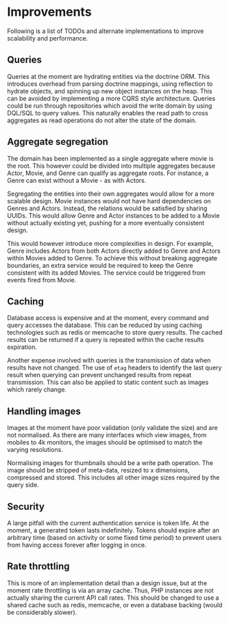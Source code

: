 # Improvements

Following is a list of TODOs and alternate implementations to improve scalability and performance.

## Queries

Queries at the moment are hydrating entities via the doctrine ORM. This introduces overhead from parsing doctrine mappings, using reflection to hydrate objects, and spinning up new object instances on the heap. This can be avoided by implementing a more CQRS style architecture. Queries could be run through repositories which avoid the write domain by using DQL/SQL to query values. This naturally enables the read path to cross aggregates as read operations do not alter the state of the domain.

## Aggregate segregation

The domain has been implemented as a single aggregate where movie is the root. This however could be divided into multiple aggregates because Actor, Movie, and Genre can qualify as aggregate roots. For instance, a Genre can exist without a Movie - as with Actors.

Segregating the entities into their own aggregates would allow for a more scalable design. Movie instances would not have hard dependencies on Genres and Actors. Instead, the relations would be satisfied by sharing UUIDs. This would allow Genre and Actor instances to be added to a Movie without actually existing yet, pushing for a more eventually consistent design.

This would however introduce more complexities in design. For example, Genre includes Actors from both Actors directly added to Genre and Actors within Movies added to Genre. To achieve this without breaking aggregate boundaries, an extra service would be required to keep the Genre consistent with its added Movies. The service could be triggered from events fired from Movie.

## Caching

Database access is expensive and at the moment, every command and query accesses the database. This can be reduced by using caching technologies such as redis or memcache to store query results. The cached results can be returned if a query is repeated within the cache results expiration.

Another expense involved with queries is the transmission of data when results have not changed. The use of `etag` headers to identify the last query result when querying can prevent unchanged results from repeat transmission. This can also be applied to static content such as images which rarely change.

## Handling images

Images at the moment have poor validation (only validate the size) and are not normalised. As there are many interfaces which view images, from mobiles to 4k monitors, the images should be optimised to match the varying resolutions.

Normalising images for thumbnails should be a write path operation. The image should be stripped of meta-data, resized to x dimensions, compressed and stored. This includes all other image sizes required by the query side.

## Security

A large pitfall with the current authentication service is token life. At the moment, a generated token lasts indefinitely. Tokens should expire after an arbitrary time (based on activity or some fixed time period) to prevent users from having access forever after logging in once.

## Rate throttling

This is more of an implementation detail than a design issue, but at the moment rate throttling is via an array cache. Thus, PHP instances are not actually sharing the current API call rates. This should be changed to use a shared cache such as redis, memcache, or even a database backing (would be considerably slower).
